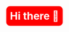 <div align="center">
  <h1 style="background-color: red; display: inline-block; padding: 10px; border-radius: 10px; color: white;">
    Hi there 👋
  </h1>
</div>
